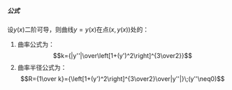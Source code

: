 ##### 公式
设$y(x)$二阶可导，则曲线$y=y(x)$在点$(x,y(x))$处的：
1. 曲率公式为：$$k={|y''|\over\left[1+(y')^2\right]^{3\over2}}$$
2. 曲率半径公式为：$$R={1\over k}={\left[1+(y')^2\right]^{3\over2}\over|y''|}\;(y''\neq0)$$
